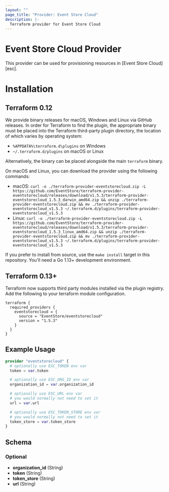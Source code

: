 ```yaml
---
layout: ""
page_title: "Provider: Event Store Cloud"
description: |-
  Terraform provider for Event Store Cloud
---
```


# Event Store Cloud Provider

This provider can be used for provisioning resources in [Event Store Cloud][esc].

# Installation

## Terraform 0.12

We provide binary releases for macOS, Windows and Linux via GitHub releases. In order for Terraform to find the plugin, the appropriate binary must be placed into the Terraform third-party plugin directory, the location of which varies by operating system:

- `%APPDATA%\terraform.d\plugins` on Windows
- `~/.terraform.d/plugins` on macOS or Linux

Alternatively, the binary can be placed alongside the main `terraform` binary.

On macOS and Linux, you can download the provider using the following commands:

- macOS: `curl -o ./terraform-provider-eventstorecloud.zip -L https://github.com/EventStore/terraform-provider-eventstorecloud/releases/download/v1.5.3/terraform-provider-eventstorecloud_1.5.3_darwin_amd64.zip && unzip ./terraform-provider-eventstorecloud.zip && mv ./terraform-provider-eventstorecloud_v1.5.3 ~/.terraform.d/plugins/terraform-provider-eventstorecloud_v1.5.3`
- Linux: `curl -o ./terraform-provider-eventstorecloud.zip -L https://github.com/EventStore/terraform-provider-eventstorecloud/releases/download/v1.5.3/terraform-provider-eventstorecloud_1.5.3_linux_amd64.zip && unzip ./terraform-provider-eventstorecloud.zip && mv ./terraform-provider-eventstorecloud_v1.5.3 ~/.terraform.d/plugins/terraform-provider-eventstorecloud_v1.5.3`

If you prefer to install from source, use the `make install` target in this repository. You'll need a Go 1.13+
development environment.

## Terraform 0.13+

Terraform now supports third party modules installed via the plugin registry. Add the following to your terraform module
configuration.

```
terraform {
  required_providers {
    eventstorecloud = {
      source = "EventStore/eventstorecloud"
      version = "1.5.3"
    }
  }
}
```

## Example Usage

```terraform
provider "eventstorecloud" {
  # optionally use ESC_TOKEN env var
  token = var.token

  # optionally use ESC_ORG_ID env var
  organization_id = var.organization_id

  # optionally use ESC_URL env var
  # you would normally not need to set it
  url = var.url

  # optionally use ESC_TOKEN_STORE env var
  # you would normally not need to set it
  token_store = var.token_store
}
```

<!-- schema generated by tfplugindocs -->
## Schema

### Optional

- **organization_id** (String)
- **token** (String)
- **token_store** (String)
- **url** (String)

[terraform]: (https://terraform.io)
